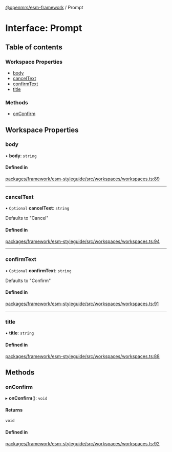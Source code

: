 [@openmrs/esm-framework](../API.md) / Prompt

# Interface: Prompt

## Table of contents

### Workspace Properties

- [body](Prompt.md#body)
- [cancelText](Prompt.md#canceltext)
- [confirmText](Prompt.md#confirmtext)
- [title](Prompt.md#title)

### Methods

- [onConfirm](Prompt.md#onconfirm)

## Workspace Properties

### body

• **body**: `string`

#### Defined in

[packages/framework/esm-styleguide/src/workspaces/workspaces.ts:89](https://github.com/openmrs/openmrs-esm-core/blob/main/packages/framework/esm-styleguide/src/workspaces/workspaces.ts#L89)

___

### cancelText

• `Optional` **cancelText**: `string`

Defaults to "Cancel"

#### Defined in

[packages/framework/esm-styleguide/src/workspaces/workspaces.ts:94](https://github.com/openmrs/openmrs-esm-core/blob/main/packages/framework/esm-styleguide/src/workspaces/workspaces.ts#L94)

___

### confirmText

• `Optional` **confirmText**: `string`

Defaults to "Confirm"

#### Defined in

[packages/framework/esm-styleguide/src/workspaces/workspaces.ts:91](https://github.com/openmrs/openmrs-esm-core/blob/main/packages/framework/esm-styleguide/src/workspaces/workspaces.ts#L91)

___

### title

• **title**: `string`

#### Defined in

[packages/framework/esm-styleguide/src/workspaces/workspaces.ts:88](https://github.com/openmrs/openmrs-esm-core/blob/main/packages/framework/esm-styleguide/src/workspaces/workspaces.ts#L88)

## Methods

### onConfirm

▸ **onConfirm**(): `void`

#### Returns

`void`

#### Defined in

[packages/framework/esm-styleguide/src/workspaces/workspaces.ts:92](https://github.com/openmrs/openmrs-esm-core/blob/main/packages/framework/esm-styleguide/src/workspaces/workspaces.ts#L92)
